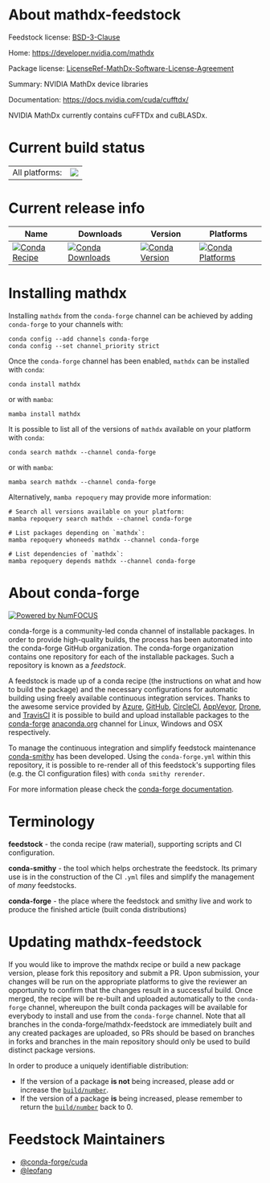 About mathdx-feedstock
======================

Feedstock license: [BSD-3-Clause](https://github.com/conda-forge/mathdx-feedstock/blob/main/LICENSE.txt)

Home: https://developer.nvidia.com/mathdx

Package license: [LicenseRef-MathDx-Software-License-Agreement](https://docs.nvidia.com/cuda/cufftdx/license.html)

Summary: NVIDIA MathDx device libraries

Documentation: https://docs.nvidia.com/cuda/cufftdx/

NVIDIA MathDx currently contains cuFFTDx and cuBLASDx.


Current build status
====================


<table><tr><td>All platforms:</td>
    <td>
      <a href="https://dev.azure.com/conda-forge/feedstock-builds/_build/latest?definitionId=23005&branchName=main">
        <img src="https://dev.azure.com/conda-forge/feedstock-builds/_apis/build/status/mathdx-feedstock?branchName=main">
      </a>
    </td>
  </tr>
</table>

Current release info
====================

| Name | Downloads | Version | Platforms |
| --- | --- | --- | --- |
| [![Conda Recipe](https://img.shields.io/badge/recipe-mathdx-green.svg)](https://anaconda.org/conda-forge/mathdx) | [![Conda Downloads](https://img.shields.io/conda/dn/conda-forge/mathdx.svg)](https://anaconda.org/conda-forge/mathdx) | [![Conda Version](https://img.shields.io/conda/vn/conda-forge/mathdx.svg)](https://anaconda.org/conda-forge/mathdx) | [![Conda Platforms](https://img.shields.io/conda/pn/conda-forge/mathdx.svg)](https://anaconda.org/conda-forge/mathdx) |

Installing mathdx
=================

Installing `mathdx` from the `conda-forge` channel can be achieved by adding `conda-forge` to your channels with:

```
conda config --add channels conda-forge
conda config --set channel_priority strict
```

Once the `conda-forge` channel has been enabled, `mathdx` can be installed with `conda`:

```
conda install mathdx
```

or with `mamba`:

```
mamba install mathdx
```

It is possible to list all of the versions of `mathdx` available on your platform with `conda`:

```
conda search mathdx --channel conda-forge
```

or with `mamba`:

```
mamba search mathdx --channel conda-forge
```

Alternatively, `mamba repoquery` may provide more information:

```
# Search all versions available on your platform:
mamba repoquery search mathdx --channel conda-forge

# List packages depending on `mathdx`:
mamba repoquery whoneeds mathdx --channel conda-forge

# List dependencies of `mathdx`:
mamba repoquery depends mathdx --channel conda-forge
```


About conda-forge
=================

[![Powered by
NumFOCUS](https://img.shields.io/badge/powered%20by-NumFOCUS-orange.svg?style=flat&colorA=E1523D&colorB=007D8A)](https://numfocus.org)

conda-forge is a community-led conda channel of installable packages.
In order to provide high-quality builds, the process has been automated into the
conda-forge GitHub organization. The conda-forge organization contains one repository
for each of the installable packages. Such a repository is known as a *feedstock*.

A feedstock is made up of a conda recipe (the instructions on what and how to build
the package) and the necessary configurations for automatic building using freely
available continuous integration services. Thanks to the awesome service provided by
[Azure](https://azure.microsoft.com/en-us/services/devops/), [GitHub](https://github.com/),
[CircleCI](https://circleci.com/), [AppVeyor](https://www.appveyor.com/),
[Drone](https://cloud.drone.io/welcome), and [TravisCI](https://travis-ci.com/)
it is possible to build and upload installable packages to the
[conda-forge](https://anaconda.org/conda-forge) [anaconda.org](https://anaconda.org/)
channel for Linux, Windows and OSX respectively.

To manage the continuous integration and simplify feedstock maintenance
[conda-smithy](https://github.com/conda-forge/conda-smithy) has been developed.
Using the ``conda-forge.yml`` within this repository, it is possible to re-render all of
this feedstock's supporting files (e.g. the CI configuration files) with ``conda smithy rerender``.

For more information please check the [conda-forge documentation](https://conda-forge.org/docs/).

Terminology
===========

**feedstock** - the conda recipe (raw material), supporting scripts and CI configuration.

**conda-smithy** - the tool which helps orchestrate the feedstock.
                   Its primary use is in the construction of the CI ``.yml`` files
                   and simplify the management of *many* feedstocks.

**conda-forge** - the place where the feedstock and smithy live and work to
                  produce the finished article (built conda distributions)


Updating mathdx-feedstock
=========================

If you would like to improve the mathdx recipe or build a new
package version, please fork this repository and submit a PR. Upon submission,
your changes will be run on the appropriate platforms to give the reviewer an
opportunity to confirm that the changes result in a successful build. Once
merged, the recipe will be re-built and uploaded automatically to the
`conda-forge` channel, whereupon the built conda packages will be available for
everybody to install and use from the `conda-forge` channel.
Note that all branches in the conda-forge/mathdx-feedstock are
immediately built and any created packages are uploaded, so PRs should be based
on branches in forks and branches in the main repository should only be used to
build distinct package versions.

In order to produce a uniquely identifiable distribution:
 * If the version of a package **is not** being increased, please add or increase
   the [``build/number``](https://docs.conda.io/projects/conda-build/en/latest/resources/define-metadata.html#build-number-and-string).
 * If the version of a package **is** being increased, please remember to return
   the [``build/number``](https://docs.conda.io/projects/conda-build/en/latest/resources/define-metadata.html#build-number-and-string)
   back to 0.

Feedstock Maintainers
=====================

* [@conda-forge/cuda](https://github.com/orgs/conda-forge/teams/cuda/)
* [@leofang](https://github.com/leofang/)

